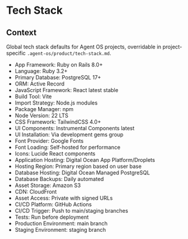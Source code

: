 # Tech Stack

## Context

Global tech stack defaults for Agent OS projects, overridable in
project-specific `.agent-os/product/tech-stack.md`.

- App Framework: Ruby on Rails 8.0+
- Language: Ruby 3.2+
- Primary Database: PostgreSQL 17+
- ORM: Active Record
- JavaScript Framework: React latest stable
- Build Tool: Vite
- Import Strategy: Node.js modules
- Package Manager: npm
- Node Version: 22 LTS
- CSS Framework: TailwindCSS 4.0+
- UI Components: Instrumental Components latest
- UI Installation: Via development gems group
- Font Provider: Google Fonts
- Font Loading: Self-hosted for performance
- Icons: Lucide React components
- Application Hosting: Digital Ocean App Platform/Droplets
- Hosting Region: Primary region based on user base
- Database Hosting: Digital Ocean Managed PostgreSQL
- Database Backups: Daily automated
- Asset Storage: Amazon S3
- CDN: CloudFront
- Asset Access: Private with signed URLs
- CI/CD Platform: GitHub Actions
- CI/CD Trigger: Push to main/staging branches
- Tests: Run before deployment
- Production Environment: main branch
- Staging Environment: staging branch
